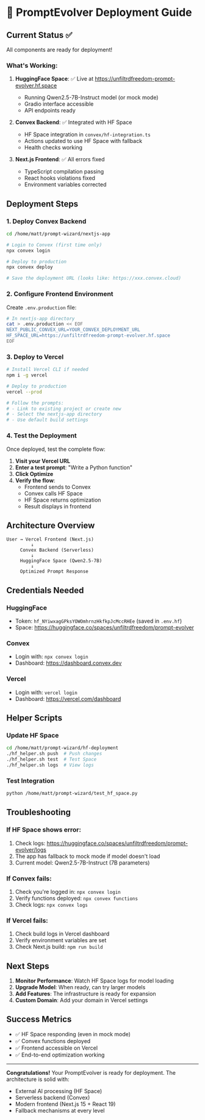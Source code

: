 # 🚀 PromptEvolver Deployment Guide

## Current Status ✅

All components are ready for deployment!

### What's Working:
1. **HuggingFace Space**: ✅ Live at https://unfiltrdfreedom-prompt-evolver.hf.space
   - Running Qwen2.5-7B-Instruct model (or mock mode)
   - Gradio interface accessible
   - API endpoints ready

2. **Convex Backend**: ✅ Integrated with HF Space
   - HF Space integration in `convex/hf-integration.ts`
   - Actions updated to use HF Space with fallback
   - Health checks working

3. **Next.js Frontend**: ✅ All errors fixed
   - TypeScript compilation passing
   - React hooks violations fixed
   - Environment variables corrected

## Deployment Steps

### 1. Deploy Convex Backend

```bash
cd /home/matt/prompt-wizard/nextjs-app

# Login to Convex (first time only)
npx convex login

# Deploy to production
npx convex deploy

# Save the deployment URL (looks like: https://xxx.convex.cloud)
```

### 2. Configure Frontend Environment

Create `.env.production` file:
```bash
# In nextjs-app directory
cat > .env.production << EOF
NEXT_PUBLIC_CONVEX_URL=YOUR_CONVEX_DEPLOYMENT_URL
HF_SPACE_URL=https://unfiltrdfreedom-prompt-evolver.hf.space
EOF
```

### 3. Deploy to Vercel

```bash
# Install Vercel CLI if needed
npm i -g vercel

# Deploy to production
vercel --prod

# Follow the prompts:
# - Link to existing project or create new
# - Select the nextjs-app directory
# - Use default build settings
```

### 4. Test the Deployment

Once deployed, test the complete flow:

1. **Visit your Vercel URL**
2. **Enter a test prompt**: "Write a Python function"
3. **Click Optimize**
4. **Verify the flow**:
   - Frontend sends to Convex
   - Convex calls HF Space
   - HF Space returns optimization
   - Result displays in frontend

## Architecture Overview

```
User → Vercel Frontend (Next.js)
         ↓
     Convex Backend (Serverless)
         ↓
     HuggingFace Space (Qwen2.5-7B)
         ↓
     Optimized Prompt Response
```

## Credentials Needed

### HuggingFace
- Token: `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` (saved in `.env.hf`)
- Space: https://huggingface.co/spaces/unfiltrdfreedom/prompt-evolver

### Convex
- Login with: `npx convex login`
- Dashboard: https://dashboard.convex.dev

### Vercel
- Login with: `vercel login`
- Dashboard: https://vercel.com/dashboard

## Helper Scripts

### Update HF Space
```bash
cd /home/matt/prompt-wizard/hf-deployment
./hf_helper.sh push  # Push changes
./hf_helper.sh test  # Test Space
./hf_helper.sh logs  # View logs
```

### Test Integration
```bash
python /home/matt/prompt-wizard/test_hf_space.py
```

## Troubleshooting

### If HF Space shows error:
1. Check logs: https://huggingface.co/spaces/unfiltrdfreedom/prompt-evolver/logs
2. The app has fallback to mock mode if model doesn't load
3. Current model: Qwen2.5-7B-Instruct (7B parameters)

### If Convex fails:
1. Check you're logged in: `npx convex login`
2. Verify functions deployed: `npx convex functions`
3. Check logs: `npx convex logs`

### If Vercel fails:
1. Check build logs in Vercel dashboard
2. Verify environment variables are set
3. Check Next.js build: `npm run build`

## Next Steps

1. **Monitor Performance**: Watch HF Space logs for model loading
2. **Upgrade Model**: When ready, can try larger models
3. **Add Features**: The infrastructure is ready for expansion
4. **Custom Domain**: Add your domain in Vercel settings

## Success Metrics

- ✅ HF Space responding (even in mock mode)
- ✅ Convex functions deployed
- ✅ Frontend accessible on Vercel
- ✅ End-to-end optimization working

---

**Congratulations!** Your PromptEvolver is ready for deployment. The architecture is solid with:
- External AI processing (HF Space)
- Serverless backend (Convex)
- Modern frontend (Next.js 15 + React 19)
- Fallback mechanisms at every level
